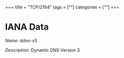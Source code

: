 +++
title = "TCP/2164"
tags = [""]
categories = [""]
+++

# IANA Data

_Name:_ ddns-v3

_Description:_ Dynamic DNS Version 3

